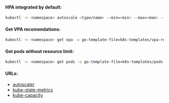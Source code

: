 #### HPA integrated by default:
```bash
kubectl -n <namespace> autoscale <type/name> --min=<min> --max=<max> --cpu-percent=<cpu>
```

#### Get VPA recomendations:
```bash
kubectl -n <namespace> get vpa -o go-template-file=k8s-templates/vpa-recomendations.tmpl
```

#### Get pods without resource limit:
```bash
kubectl -n <namespace> get pods -o go-template-file=k8s-templates/pods-without-limits.tmpl
```

#### URLs:
- [autoscaler](https://github.com/kubernetes/autoscaler/)
- [kube-state-metrics](https://github.com/kubernetes/kube-state-metrics)
- [kube-capacity](https://github.com/robscott/kube-capacity/)
